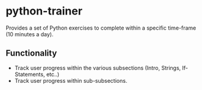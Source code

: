 # python-trainer

Provides a set of Python exercises to complete within a specific time-frame (10 minutes a day).

## Functionality
- Track user progress within the various subsections (Intro, Strings, If-Statements, etc..)
- Track user progress within sub-subsections.
